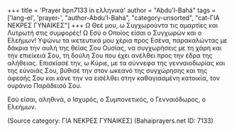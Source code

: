 +++
title = 'Prayer bpn7133 in ελληνικά'
author = "Abdu'l-Bahá"
tags = ['lang-el', 'prayer-', "author-Abdu'l-Bahá", "category-unsorted", "cat-ΓΙΑ ΝΕΚΡΕΣ ΓΥΝΑΙΚΕΣ"]
+++
Ω Θεέ µου, ω Συγχωρούντα τις αµαρτίες και Λυτρωτή στις συµφορές! Ω Εσύ ο Οποίος είσαι ο Συγχωρών και ο Ελεήµων! Υψώνω τα ικετευτικά µου χέρια προς Εσένα, παρακαλώντας µε δάκρια την αυλή της θείας Σου Ουσίας, να συγχωρήσεις µε τη χάρη και την επιείκειά Σου, τη δούλη Σου που έχει ανέλθει προς την έδρα της αλήθειας. Επισκίασέ την, ω Κύριε, µε τα σύννεφα της γενναιοδωρίας και της εύνοιάς Σου, βύθισέ την στον ωκεανό της συγχώρησης και της άφεσής Σου και κάνε την να εισέλθει στην καθαγιασµένη κατοικία, τον ουράνιο Παράδεισό Σου.

Εσύ είσαι, αληθινά, ο Ισχυρός, ο Συµπονετικός, ο Γενναιόδωρος, ο Ελεήµων.

(Source category: ΓΙΑ ΝΕΚΡΕΣ ΓΥΝΑΙΚΕΣ)
(Bahaiprayers.net ID: 7133)
